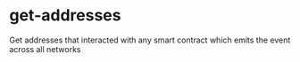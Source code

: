 # get-addresses
Get addresses that interacted with any smart contract which emits the event across all networks
